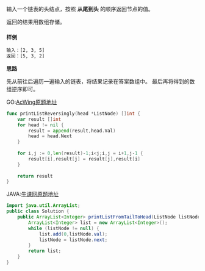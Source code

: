 输入一个链表的头结点，按照 **从尾到头** 的顺序返回节点的值。

返回的结果用数组存储。

#### 样例

```tex
输入：[2, 3, 5]
返回：[5, 3, 2]
```

**思路**

先从前往后遍历一遍输入的链表，将结果记录在答案数组中。
最后再将得到的数组逆序即可。

GO:[AcWing原题地址](https://www.acwing.com/problem/content/18/)

```go
func printListReversingly(head *ListNode) []int {
    var result []int
    for head != nil {
        result = append(result,head.Val)
        head = head.Next
    }
    
    for i,j := 0,len(result)-1;i<j;i,j = i+1,j-1 {
        result[i],result[j] = result[j],result[i]
    }
    
    return result
}
```

JAVA:[牛课网原题地址]()

```java
import java.util.ArrayList;
public class Solution {
    public ArrayList<Integer> printListFromTailToHead(ListNode listNode) {
        ArrayList<Integer> list = new ArrayList<Integer>();
        while (listNode != null) {
            list.add(0,listNode.val);
            listNode = listNode.next;
        }
        return list;
    }
}
```

